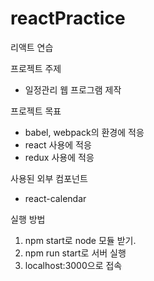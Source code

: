 # reactPractice
리액트 연습

프로젝트 주제
 - 일정관리 웹 프로그램 제작


프로젝트 목표
 - babel, webpack의 환경에 적응
 - react 사용에 적응
 - redux 사용에 적응


사용된 외부 컴포넌트
 - react-calendar
 
실행 방법
 1. npm start로 node 모듈 받기.
 2. npm run start로 서버 실행
 3. localhost:3000으로 접속
